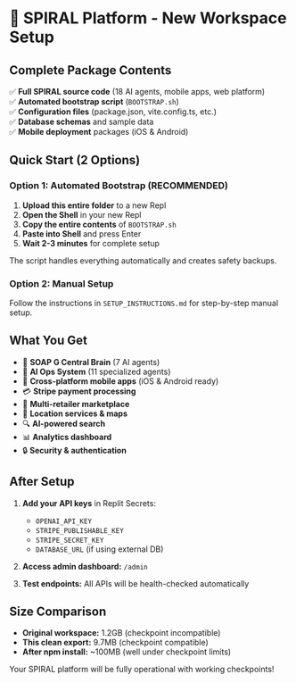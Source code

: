 # 🚀 SPIRAL Platform - New Workspace Setup

## Complete Package Contents
✅ **Full SPIRAL source code** (18 AI agents, mobile apps, web platform)  
✅ **Automated bootstrap script** (`BOOTSTRAP.sh`)  
✅ **Configuration files** (package.json, vite.config.ts, etc.)  
✅ **Database schemas** and sample data  
✅ **Mobile deployment** packages (iOS & Android)  

## Quick Start (2 Options)

### Option 1: Automated Bootstrap (RECOMMENDED)
1. **Upload this entire folder** to a new Repl
2. **Open the Shell** in your new Repl  
3. **Copy the entire contents** of `BOOTSTRAP.sh`
4. **Paste into Shell** and press Enter
5. **Wait 2-3 minutes** for complete setup

The script handles everything automatically and creates safety backups.

### Option 2: Manual Setup
Follow the instructions in `SETUP_INSTRUCTIONS.md` for step-by-step manual setup.

## What You Get
- 🧠 **SOAP G Central Brain** (7 AI agents)
- 🤖 **AI Ops System** (11 specialized agents)
- 📱 **Cross-platform mobile apps** (iOS & Android ready)
- 💳 **Stripe payment processing**
- 🏪 **Multi-retailer marketplace**
- 📍 **Location services & maps**
- 🔍 **AI-powered search**
- 📊 **Analytics dashboard**
- 🔒 **Security & authentication**

## After Setup
1. **Add your API keys** in Replit Secrets:
   - `OPENAI_API_KEY`
   - `STRIPE_PUBLISHABLE_KEY` 
   - `STRIPE_SECRET_KEY`
   - `DATABASE_URL` (if using external DB)

2. **Access admin dashboard:** `/admin`
3. **Test endpoints:** All APIs will be health-checked automatically

## Size Comparison
- **Original workspace:** 1.2GB (checkpoint incompatible)
- **This clean export:** 9.7MB (checkpoint compatible)
- **After npm install:** ~100MB (well under checkpoint limits)

Your SPIRAL platform will be fully operational with working checkpoints!